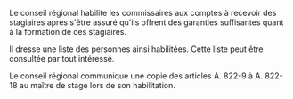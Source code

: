 Le conseil régional habilite les commissaires aux comptes à recevoir des stagiaires après s'être assuré qu'ils offrent des garanties suffisantes quant à la formation de ces stagiaires. 


Il dresse une liste des personnes ainsi habilitées. Cette liste peut être consultée par tout intéressé. 


Le conseil régional communique une copie des articles A. 822-9 à A. 822-18 au maître de stage lors de son habilitation.

